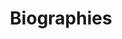 ---
title: Biographies
longTitle: 'Biographies'
tags:
- gccommon
relatedTerm:
- "[[Genealogy Literature]]"
---